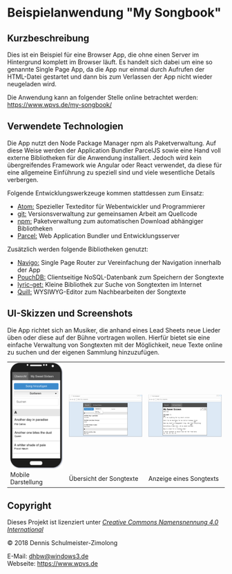 Beispielanwendung "My Songbook"
===============================

Kurzbeschreibung
----------------

Dies ist ein Beispiel für eine Browser App, die ohne einen Server
im Hintergrund komplett im Browser läuft. Es handelt sich dabei
um eine so genannte Single Page App, da die App nur einmal durch
Aufrufen der HTML-Datei gestartet und dann bis zum Verlassen der
App nicht wieder neugeladen wird.

Die Anwendung kann an folgender Stelle online betrachtet werden:
https://www.wpvs.de/my-songbook/

Verwendete Technologien
-----------------------

Die App nutzt den Node Package Manager npm als Paketverwaltung. Auf 
diese
Weise werden der Application Bundler ParcelJS sowie eine Hand voll 
externe
Bibliotheken für die Anwendung installiert. Jedoch wird kein 
übergreifendes
Framework wie Angular oder React verwendet, da diese für eine allgemeine
Einführung zu speziell sind und viele wesentliche Details verbergen.

Folgende Entwicklungswerkzeuge kommen stattdessen zum Einsatz:

 * [Atom:](https://atom.io/) Spezieller Texteditor für Webentwickler und 
Programmierer
 * [git:](https://git-scm.com/") Versionsverwaltung zur gemeinsamen 
Arbeit am Quellcode
 * [npm:](https://nodejs.org/") Paketverwaltung zum automatischen 
Download abhängiger Bibliotheken
 * [Parcel:](https://parceljs.org/") Web Application Bundler und 
Entwicklungsserver

Zusätzlich werden folgende Bibliotheken genutzt:

 * [Navigo:](https://github.com/krasimir/navigo) Single Page Router zur 
Vereinfachung der Navigation innerhalb der App
 * [PouchDB:](https://pouchdb.com/") Clientseitige NoSQL-Datenbank zum 
Speichern der Songtexte
 * [lyric-get:](https://github.com/rhnvrm/lyric-api") Kleine Bibliothek 
zur Suche von Songtexten im Internet
 * [Quill:](https://quilljs.com/") WYSIWYG-Editor zum Nachbearbeiten der 
Songtexte

UI-Skizzen und Screenshots
--------------------------

Die App richtet sich an Musiker, die anhand eines Lead Sheets neue 
Lieder
üben oder diese auf der Bühne vortragen wollen. Hierfür bietet sie eine
einfache Verwaltung von Songtexten mit der Möglichkeit, neue Texte 
online
zu suchen und der eigenen Sammlung hinzuzufügen.

<table style="max-width: 100%;">
    <tr>
        <td>
            <img src="mockup1.png" style="display: block; width: 100%;" 
/>
        </td>
        <td>
            <img src="mockup2.png" style="display: block; width: 100%;" 
/>
        </td>
        <td>
            <img src="mockup3.png" style="display: block; width: 100%;" 
/>
        </td>
    </tr>
    <tr>
        <td>
            Mobile Darstellung
        </td>
        <td>
            Übersicht der Songtexte
        </td>
        <td>
            Anzeige eines Songtexts
        </td>
    </tr>
</table>

Copyright
---------

Dieses Projekt ist lizenziert unter
[_Creative Commons Namensnennung 4.0 
International_](http://creativecommons.org/licenses/by/4.0/)

© 2018 Dennis Schulmeister-Zimolong <br/>

E-Mail: [dhbw@windows3.de](mailto:dhbw@windows3.de) <br/>
Webseite: https://www.wpvs.de

